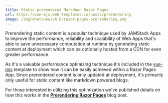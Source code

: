 ```yaml
---
title: Static prerendered Markdown Razor Pages
url: https://vue-mjs.web-templates.io/posts/prerendering
image: /img/whatsnew/v6.6/razor-pages-prerendering.png
---
```


Prerendering static content is a popular technique used by JAMStack Apps to improve the performance, reliability and scalability of Web Apps that's able to save unnecessary computation at runtime by generating static content at deployment which can be optionally hosted from a CDN for even greater performance.

As it's a valuable performance optimizing technique it's included in the [vue-mjs](https://vue-mjs.web-templates.io) template to show how it can be easily achieved within a Razor Pages App. Since prerendered content is only updated at deployment, it's primarily only useful for static content like markdown powered blogs.

For those interested in utilizing this optimization we've published details on how this works in the
**[Prerendering Razor Pages](https://vue-mjs.web-templates.io/blog/prerendering)** blog post.